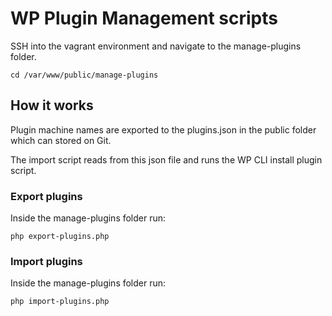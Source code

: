 # WP Plugin Management scripts

SSH into the vagrant environment and navigate to the manage-plugins folder.

```
cd /var/www/public/manage-plugins
```

## How it works

Plugin machine names are exported to the plugins.json in the public folder which can stored on Git.

The import script reads from this json file and runs the WP CLI install plugin script.

### Export plugins

Inside the manage-plugins folder run: 

```
php export-plugins.php
```

### Import plugins

Inside the manage-plugins folder run: 

```
php import-plugins.php
```

